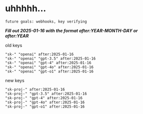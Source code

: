 # uhhhhh...

`future goals: webhooks, key verifying`



***Fill out 2025-01-16 with the format after:YEAR-MONTH-DAY or after:YEAR***

old keys
```
"sk-" "openai" after:2025-01-16
"sk-" "openai" "gpt-3.5" after:2025-01-16
"sk-" "openai" "gpt-4" after:2025-01-16
"sk-" "openai" "gpt-4o" after:2025-01-16
"sk-" "openai" "gpt-o1" after:2025-01-16
```

new keys
```
"sk-proj-" after:2025-01-16
"sk-proj-" "gpt-3.5" after:2025-01-16
"sk-proj-" "gpt-4" after:2025-01-16
"sk-proj-" "gpt-4o" after:2025-01-16
"sk-proj-" "gpt-o1" after:2025-01-16
```

